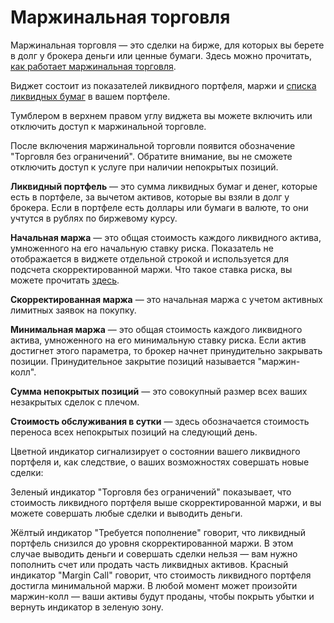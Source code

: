 # Маржинальная торговля 
Маржинальная торговля — это сделки на бирже, для которых вы берете в долг у брокера деньги или ценные бумаги. Здесь можно прочитать, [как работает маржинальная торговля](https://help.tinkoff.ru/margin-trade/). 

Виджет состоит из показателей ликвидного портфеля, маржи и [списка ликвидных бумаг](https://www.tinkoff.ru/invest/margin/equities/) в вашем портфеле. 

Тумблером в верхнем правом углу виджета вы можете включить или отключить доступ к маржинальной торговле. 

После включения маржинальной торговли появится обозначение "Торговля без ограничений". Обратите внимание, вы не сможете отключить доступ к услуге при наличии непокрытых позиций. 

**Ликвидный портфель** — это сумма ликвидных бумаг и денег, которые есть в портфеле, за вычетом активов, которые вы взяли в долг у брокера. Если в портфеле есть доллары или бумаги в валюте, то они учтутся в рублях по биржевому курсу. 

**Начальная маржа** — это общая стоимость каждого ликвидного актива, умноженного на его начальную ставку риска. Показатель не отображается в виджете отдельной строкой и используется для подсчета скорректированной маржи. Что такое ставка риска, вы можете прочитать [здесь](https://help.tinkoff.ru/margin-trade/long/risk-rate/). 

**Скорректированная маржа** — это начальная маржа с учетом активных лимитных заявок на покупку. 

**Минимальная маржа** — это общая стоимость каждого ликвидного актива, умноженного на его минимальную ставку риска. Если актив достигнет этого параметра, то брокер начнет принудительно закрывать позиции. Принудительное закрытие позиций называется "маржин-колл". 

**Сумма непокрытых позиций** — это совокупный размер всех ваших незакрытых сделок с плечом.

**Стоимость обслуживания в сутки** — здесь обозначается стоимость переноса всех непокрытых позиций на следующий день.

Цветной индикатор сигнализирует о состоянии вашего ликвидного портфеля и, как следствие, о ваших возможностях совершать новые сделки:

Зеленый индикатор "Торговля без ограничений" показывает, что стоимость ликвидного портфеля выше скорректированной маржи, и вы можете совершать любые сделки и выводить деньги.

Жёлтый индикатор "Требуется пополнение" говорит, что ликвидный портфель снизился до уровня скорректированной маржи. В этом случае выводить деньги и совершать сделки нельзя — вам нужно пополнить счет или продать часть ликвидных активов. Красный индикатор "Margin Call" говорит, что стоимость ликвидного портфеля достигла минимальной маржи. В любой момент может произойти маржин-колл — ваши активы будут проданы, чтобы покрыть убытки и вернуть индикатор в зеленую зону. 



